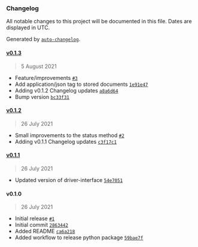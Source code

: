 ### Changelog

All notable changes to this project will be documented in this file. Dates are displayed in UTC.

Generated by [`auto-changelog`](https://github.com/CookPete/auto-changelog).

#### [v0.1.3](https://github.com/nevermined-io/metadata-driver-arweave/compare/v0.1.2...v0.1.3)

> 5 August 2021

- Feature/improvements [`#3`](https://github.com/nevermined-io/metadata-driver-arweave/pull/3)
- Add application/json tag to stored documents [`1e91e47`](https://github.com/nevermined-io/metadata-driver-arweave/commit/1e91e471ac87fd94d8b87dfb32ed033c84e45bea)
- Adding v0.1.2 Changelog updates [`a8a6d64`](https://github.com/nevermined-io/metadata-driver-arweave/commit/a8a6d643b1625d6c3dabfeb2b8371fea7b16b501)
- Bump version [`bc33f31`](https://github.com/nevermined-io/metadata-driver-arweave/commit/bc33f313a082b647fd8fc6cc21aa812c29edc05e)

#### [v0.1.2](https://github.com/nevermined-io/metadata-driver-arweave/compare/v0.1.1...v0.1.2)

> 26 July 2021

- Small improvements to the status method [`#2`](https://github.com/nevermined-io/metadata-driver-arweave/pull/2)
- Adding v0.1.1 Changelog updates [`c3f17c1`](https://github.com/nevermined-io/metadata-driver-arweave/commit/c3f17c1d225a81edb25e7ffb4cf4cbda88664086)

#### [v0.1.1](https://github.com/nevermined-io/metadata-driver-arweave/compare/v0.1.0...v0.1.1)

> 26 July 2021

- Updated version of driver-interface [`54e7051`](https://github.com/nevermined-io/metadata-driver-arweave/commit/54e7051a047427715c1254c43411e4adb3cad8a4)

#### v0.1.0

> 26 July 2021

- Initial release [`#1`](https://github.com/nevermined-io/metadata-driver-arweave/pull/1)
- Initial commit [`2863442`](https://github.com/nevermined-io/metadata-driver-arweave/commit/28634420c04373a271cd36ce5d94bbd1b2ba97f2)
- Added README [`ca6a218`](https://github.com/nevermined-io/metadata-driver-arweave/commit/ca6a218a77c08ed2b376722436c7ee0afaa12c3c)
- Added workflow to release python package [`59bae7f`](https://github.com/nevermined-io/metadata-driver-arweave/commit/59bae7f213fcaace3702205990eba9d873b4085e)

